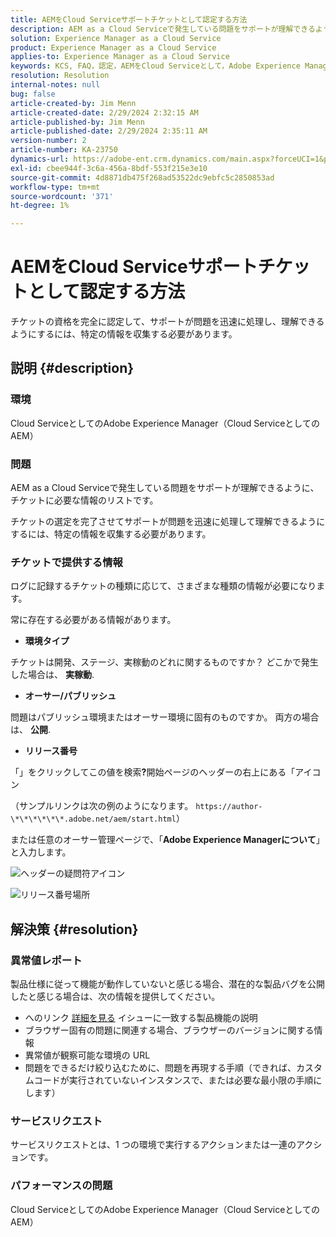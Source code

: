 ```yaml
---
title: AEMをCloud Serviceサポートチケットとして認定する方法
description: AEM as a Cloud Serviceで発生している問題をサポートが理解できるように、チケットに必要な情報のリストです。
solution: Experience Manager as a Cloud Service
product: Experience Manager as a Cloud Service
applies-to: Experience Manager as a Cloud Service
keywords: KCS, FAQ，認定，AEMをCloud Serviceとして，Adobe Experience ManagerをCloud Serviceとして，サポートチケット
resolution: Resolution
internal-notes: null
bug: false
article-created-by: Jim Menn
article-created-date: 2/29/2024 2:32:15 AM
article-published-by: Jim Menn
article-published-date: 2/29/2024 2:35:11 AM
version-number: 2
article-number: KA-23750
dynamics-url: https://adobe-ent.crm.dynamics.com/main.aspx?forceUCI=1&pagetype=entityrecord&etn=knowledgearticle&id=38c40abe-aad6-ee11-9079-6045bd006268
exl-id: cbee944f-3c6a-456a-8bdf-553f215e3e10
source-git-commit: 4d8871db475f268ad53522dc9ebfc5c2850853ad
workflow-type: tm+mt
source-wordcount: '371'
ht-degree: 1%

---
```


# AEMをCloud Serviceサポートチケットとして認定する方法


チケットの資格を完全に認定して、サポートが問題を迅速に処理し、理解できるようにするには、特定の情報を収集する必要があります。

## 説明 {#description}


### 環境

Cloud ServiceとしてのAdobe Experience Manager（Cloud ServiceとしてのAEM）

### 問題

AEM as a Cloud Serviceで発生している問題をサポートが理解できるように、チケットに必要な情報のリストです。

チケットの選定を完了させてサポートが問題を迅速に処理して理解できるようにするには、特定の情報を収集する必要があります。

### チケットで提供する情報

ログに記録するチケットの種類に応じて、さまざまな種類の情報が必要になります。

常に存在する必要がある情報があります。

- <b>環境タイプ</b>


チケットは開発、ステージ、実稼動のどれに関するものですか？ どこかで発生した場合は、 <b>実稼動</b>.

- <b>オーサー/パブリッシュ</b>


問題はパブリッシュ環境またはオーサー環境に固有のものですか。 両方の場合は、 <b>公開</b>.

- <b>リリース番号</b>


「」をクリックしてこの値を検索<b>?</b>開始ページのヘッダーの右上にある「アイコン

（サンプルリンクは次の例のようになります。 `https://author-\*\*\*\*\*\*.adobe.net/aem/start.html`）

または任意のオーサー管理ページで、「<b>Adobe Experience Managerについて</b>」と入力します。

![ヘッダーの疑問符アイコン](https://helpx.adobe.com/content/dam/help/en/experience-manager/kb/how-to-fully-qualify-an-AEM-as-a-cloud-service-ticket/jcr_content/main-pars/image/question_mark_topheader.jpg.img.jpg)

![リリース番号場所](https://helpx.adobe.com/content/dam/help/en/experience-manager/kb/how-to-fully-qualify-an-AEM-as-a-cloud-service-ticket/jcr_content/main-pars/image_23429537/release_number.jpg.img.jpg)

## 解決策 {#resolution}


### 異常値レポート

製品仕様に従って機能が動作していないと感じる場合、潜在的な製品バグを公開したと感じる場合は、次の情報を提供してください。

- へのリンク [詳細を見る](https://experienceleague.adobe.com/docs/?lang=ja) イシューに一致する製品機能の説明
- ブラウザー固有の問題に関連する場合、ブラウザーのバージョンに関する情報
- 異常値が観察可能な環境の URL
- 問題をできるだけ絞り込むために、問題を再現する手順（できれば、カスタムコードが実行されていないインスタンスで、または必要な最小限の手順にします）

### サービスリクエスト

サービスリクエストとは、1 つの環境で実行するアクションまたは一連のアクションです。

### パフォーマンスの問題

Cloud ServiceとしてのAdobe Experience Manager（Cloud ServiceとしてのAEM）
